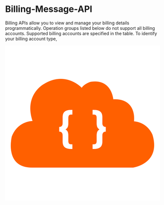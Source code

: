 # Billing-Message-API
 Billing APIs allow you to view and manage your billing details programmatically. Operation groups listed below do not support all billing accounts. Supported billing accounts are specified in the table. To identify your billing account type,
 
 <img src="https://github.com/sanjayengineer121/Billing-Message-API/blob/main/pngwing.com%20(1).png">
